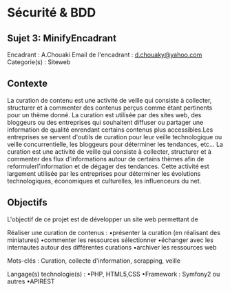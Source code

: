 # Sécurité & BDD

## Sujet 3: MinifyEncadrant

 Encadrant : A.Chouaki 
 Email de l'encadrant : d.chouaky@yahoo.com
 Categorie(s) : Siteweb                                                                
 
 ## Contexte

 La curation de contenu est une activité de veille qui consiste à collecter, structurer et à commenter des contenus perçus comme étant pertinents pour un thème donné. La curation est utilisée par des sites web, des bloggeurs ou des entreprises qui souhaitent diffuser ou partager une information de qualité enrendant certains contenus plus accessibles.Les entreprises se servent d'outils de curation pour leur veille technologique ou veille concurrentielle, les bloggeurs pour déterminer les tendances, etc... La curation est une activité de veille qui consiste à collecter, structurer et à commenter des flux d'informations autour de certains thèmes afin de reformulerl'information et de dégager des tendances. Cette activité est largement utilisée par les entreprises pour déterminer les évolutions technologiques, économiques et culturelles, les influenceurs du net.
 
 ## Objectifs
 
 L'objectif de ce projet est de développer un site web permettant de 
 
 Réaliser une curation de contenus : 
    •présenter la curation (en réalisant des miniatures)
    •commenter les ressources sélectionner
    •échanger avec les internautes autour des différentes curations
    •archiver les ressources web
 
 Mots-clés : Curation, collecte d'information, scrapping, veille
 
 Langage(s) technologie(s) :
    •PHP, HTML5,CSS
    •Framework : Symfony2 ou autres
    •APIREST